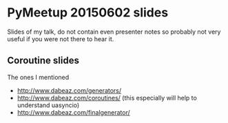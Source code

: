 # PyMeetup 20150602 slides

Slides of my talk, do not contain even presenter notes 
so probably not very useful if you were not there to hear it.

## Coroutine slides

The ones I mentioned

  - <http://www.dabeaz.com/generators/>
  - <http://www.dabeaz.com/coroutines/> (this especially will help to understand uasyncio)
  - <http://www.dabeaz.com/finalgenerator/>
